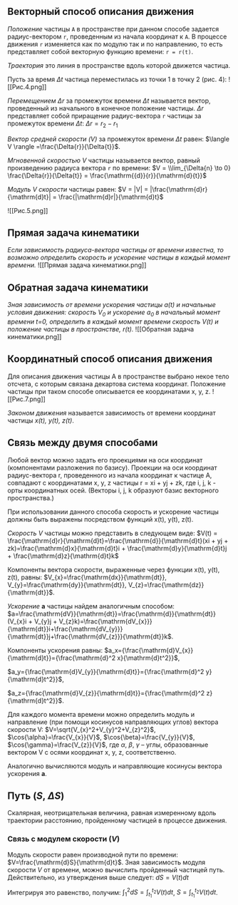 ## Векторный способ описания движения
*Положение* частицы `A` в пространстве при данном способе задается радиус-вектором `r`, проведенным из начала координат к `A`. 
В процессе движения `r` изменяется как по модулю так и по направлению, то есть представляет собой векторную функцию времени: `r = r(t)`.

*Траектория* это линия в пространстве вдоль которой движется частица. 

Пусть за время $\Delta{t}$ частица переместилась из точки 1 в точку 2 (рис. 4):
![[Рис.4.png]]

*Перемещением* $\Delta{r}$ за промежуток времени $\Delta{t}$ называется вектор, проведенный из начального в конечное положение частицы.
$\Delta{r}$ представляет собой приращение радиус-вектора `r` частицы за промежуток времени $\Delta{t}$: $\Delta{r}=r_2 - r_1$

*Вектор средней скорости (V)* за промежуток времени $\Delta{t}$ равен:
 $\langle V \rangle =\frac{\Delta{r}}{\Delta{t}}$.

*Мгновенной скоростью V* частицы называется вектор, равный произведению радиуса вектора `r` по времени:
$V = \\lim_{\Delta{n} \to 0} \frac{\Delta{r}}{\Delta{t}} = \frac{\mathrm{{d}}{r}}{\mathrm{d}{t}}$

*Модуль V скорости* частицы равен:
$V = |V| = |\frac{\mathrm{d}r}{\mathrm{d}t}| = \frac{|\mathrm{d}r|}{\mathrm{d}t}$

![[Рис.5.png]]

## Прямая задача кинематики
*Если зависимость радиуса-вектора частицы  от времени известна, то возможно определить скорость и ускорение частицы в каждый момент времени.*
![[Прямая задача кинематики.png]]

## Обратная задача кинематики 
*Зная зависимость от времени ускорения частицы a(t) и начальные условия движения: скорость $V_{0}$ и ускорение $a_{0}$ в начальный момент времени t=0,  определить в каждый момент времени скорость $V(t)$ и положение частицы в пространстве, r(t).*
![[Обратная задача кинематики.png]]

## Координатный способ описания движения
Для описания движения частицы А в пространстве выбрано некое тело отсчета, с которым связана декартова система координат.
Положение частицы при таком способе описывается ее координатами x, y, z.
![[Рис.7.png]] 

*Законом движения* называется зависимость от времени координат частицы *x(t), y(t), z(t)*.

## Связь между двумя способами
Любой вектор можно задать его проекциями на оси координат (компонентами разложения по базису). Проекции на оси координат радиус-вектора r, проведенного из начала координат к частице А, совпадают с координатами x, y, z частицы r = xi + yj + zk, где i, j, k - орты координатных осей.
(Векторы i, j, k образуют базис векторного пространства.)

При использовании данного способа скорость и ускорение частицы должны быть выражены посредством функций x(t), y(t), z(t).

*Скорость V* частицы можно представить в следующем виде:
$V(t) = \frac{\mathrm{d}r}{\mathrm{d}t}=\frac{\mathrm{d}}{\mathrm{d}t}(xi + yj + zk)=\frac{\mathrm{d}x}{\mathrm{d}t}i + \frac{\mathrm{d}y}{\mathrm{d}t}j + \frac{\mathrm{d}z}{\mathrm{d}t}k$

Компоненты вектора скорости, выраженные через функции x(t), y(t), z(t), равны: $V_{x}=\frac{\mathrm{dx}}{\mathrm{dt}}, V_{y}=\frac{\mathrm{dy}}{\mathrm{dt}}, V_{z}=\frac{\mathrm{dz}}{\mathrm{dt}}$.

*Ускорение* **a** частицы найдем аналогичным способом:
$a=\frac{\mathrm{dV}}{\mathrm{dt}}=\frac{\mathrm{d}}{\mathrm{dt}}(V_{x}i + V_{y}j + V_{z}k)=\frac{\mathrm{dV_{x}}}{\mathrm{dt}}i+\frac{\mathrm{dV_{y}}}{\mathrm{dt}}j+\frac{\mathrm{dV_{z}}}{\mathrm{dt}}k$.

Компоненты ускорения равны:
$a_x={\frac{\mathrm{d}V_{x}}{\mathrm{d}t}}={\frac{\mathrm{d}^2 x}{\mathrm{d}t^2}}$,

$a_y={\frac{\mathrm{d}V_{y}}{\mathrm{d}t}}={\frac{\mathrm{d}^2 y}{\mathrm{d}t^2}}$,

$a_z={\frac{\mathrm{d}V_{z}}{\mathrm{d}t}}={\frac{\mathrm{d}^2 z}{\mathrm{d}t^2}}$.

Для каждого момента времени можно определить модуль и направление (при помощи косинусов направляющих углов) вектора скорости V:
$V=\sqrt{V_{x}^2+V_{y}^2+V_{z}^2}$,
$\cos{\alpha}=\frac{V_{x}}{V}$, $\cos{\beta}=\frac{V_{y}}{V}$, $\cos{\gamma}=\frac{V_{z}}{V}$, где $\alpha$, $\beta$, $\gamma$ – углы, образованные вектором V c осями координат x, y, z, соответственно.

Аналогично вычисляются модуль и направляющие косинусы вектора ускорения **а**.

## Путь ($S$, $\Delta{S}$)
Скалярная, неотрицательная величина, равная измеренному вдоль траектории расстоянию, пройденному частицей в процессе движения.
### Связь с модулем скорости ($V$)
Модуль скорости равен производной пути по времени: $V=\frac{\mathrm{d}S}{\mathrm{d}t}$.
Зная зависимость модуля скорости $V$ от времени, можно вычислить пройденный частицей путь. Действительно, из утверждения выше следует:
$dS=V(t)dt$

Интегрируя это равенство, получим:
$\int_1^2 dS= \int_{t_{1}}^{t_{2}}V(t)dt$,
$S=\int_{t_{1}}^{t_{2}}V(t)dt$.


